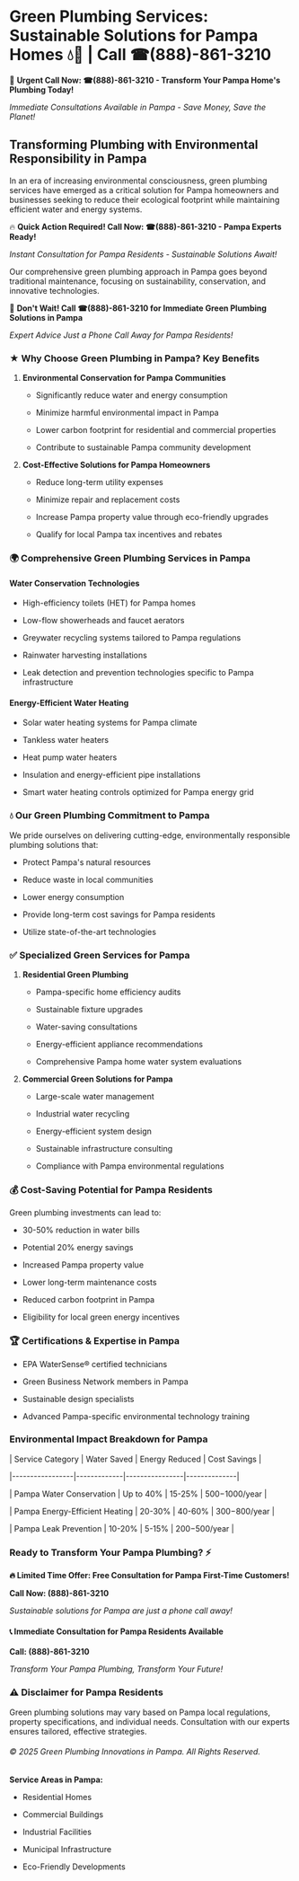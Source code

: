 # Green Plumbing Services: Sustainable Solutions for Pampa Homes 💧🌿 | Call ☎(888)-861-3210

🚨 **Urgent Call Now: ☎(888)-861-3210 - Transform Your Pampa Home's Plumbing Today!**
*Immediate Consultations Available in Pampa - Save Money, Save the Planet!*

## Transforming Plumbing with Environmental Responsibility in Pampa

In an era of increasing environmental consciousness, green plumbing services have emerged as a critical solution for Pampa homeowners and businesses seeking to reduce their ecological footprint while maintaining efficient water and energy systems. 

🔥 **Quick Action Required! Call Now: ☎(888)-861-3210 - Pampa Experts Ready!**
*Instant Consultation for Pampa Residents - Sustainable Solutions Await!*

Our comprehensive green plumbing approach in Pampa goes beyond traditional maintenance, focusing on sustainability, conservation, and innovative technologies.

🚨 **Don't Wait! Call ☎(888)-861-3210 for Immediate Green Plumbing Solutions in Pampa**
*Expert Advice Just a Phone Call Away for Pampa Residents!*

### ★ Why Choose Green Plumbing in Pampa? Key Benefits

1. **Environmental Conservation for Pampa Communities** 
   - Significantly reduce water and energy consumption
   - Minimize harmful environmental impact in Pampa
   - Lower carbon footprint for residential and commercial properties
   - Contribute to sustainable Pampa community development

2. **Cost-Effective Solutions for Pampa Homeowners** 
   - Reduce long-term utility expenses
   - Minimize repair and replacement costs
   - Increase Pampa property value through eco-friendly upgrades
   - Qualify for local Pampa tax incentives and rebates

### 🌍 Comprehensive Green Plumbing Services in Pampa

#### Water Conservation Technologies
- High-efficiency toilets (HET) for Pampa homes
- Low-flow showerheads and faucet aerators
- Greywater recycling systems tailored to Pampa regulations
- Rainwater harvesting installations
- Leak detection and prevention technologies specific to Pampa infrastructure

#### Energy-Efficient Water Heating
- Solar water heating systems for Pampa climate
- Tankless water heaters
- Heat pump water heaters
- Insulation and energy-efficient pipe installations
- Smart water heating controls optimized for Pampa energy grid

### 💧 Our Green Plumbing Commitment to Pampa

We pride ourselves on delivering cutting-edge, environmentally responsible plumbing solutions that:
- Protect Pampa's natural resources
- Reduce waste in local communities
- Lower energy consumption
- Provide long-term cost savings for Pampa residents
- Utilize state-of-the-art technologies

### ✅ Specialized Green Services for Pampa

1. **Residential Green Plumbing**
   - Pampa-specific home efficiency audits
   - Sustainable fixture upgrades
   - Water-saving consultations
   - Energy-efficient appliance recommendations
   - Comprehensive Pampa home water system evaluations

2. **Commercial Green Solutions for Pampa**
   - Large-scale water management
   - Industrial water recycling
   - Energy-efficient system design
   - Sustainable infrastructure consulting
   - Compliance with Pampa environmental regulations

### 💰 Cost-Saving Potential for Pampa Residents

Green plumbing investments can lead to:
- 30-50% reduction in water bills
- Potential 20% energy savings
- Increased Pampa property value
- Lower long-term maintenance costs
- Reduced carbon footprint in Pampa
- Eligibility for local green energy incentives

### 🏆 Certifications & Expertise in Pampa

- EPA WaterSense® certified technicians
- Green Business Network members in Pampa
- Sustainable design specialists
- Advanced Pampa-specific environmental technology training

### Environmental Impact Breakdown for Pampa

| Service Category | Water Saved | Energy Reduced | Cost Savings |
|-----------------|-------------|----------------|--------------|
| Pampa Water Conservation | Up to 40% | 15-25% | $500-$1000/year |
| Pampa Energy-Efficient Heating | 20-30% | 40-60% | $300-$800/year |
| Pampa Leak Prevention | 10-20% | 5-15% | $200-$500/year |

### Ready to Transform Your Pampa Plumbing? ⚡

**🔥 Limited Time Offer: Free Consultation for Pampa First-Time Customers!**

**Call Now: (888)-861-3210**
*Sustainable solutions for Pampa are just a phone call away!*

#### 📞 Immediate Consultation for Pampa Residents Available

**Call: (888)-861-3210**
*Transform Your Pampa Plumbing, Transform Your Future!*

### ⚠️ Disclaimer for Pampa Residents

Green plumbing solutions may vary based on Pampa local regulations, property specifications, and individual needs. Consultation with our experts ensures tailored, effective strategies.

###### © 2025 Green Plumbing Innovations in Pampa. All Rights Reserved.

**Service Areas in Pampa:** 
- Residential Homes
- Commercial Buildings
- Industrial Facilities
- Municipal Infrastructure
- Eco-Friendly Developments
